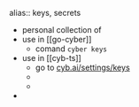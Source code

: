 alias:: keys, secrets

- personal collection of
- use in [[go-cyber]]
	- comand `cyber keys`
- use in [[cyb-ts]]
	- go to [cyb.ai/settings/keys](https://cyb.ai/settings/keys)
	-
	-
-
